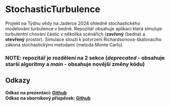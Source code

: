 # StochasticTurbulence

Projekt na Týdnu vědy na Jaderce 2024 ohledně stochastického modelování turbulence v bedně. Repozitář obsahuje aplikaci která simuluje turbulentní chování částic v několika scénářích (**zavřený** (bedna) a **otevřený** prostor). Simulace slouží k potvrzení Richardsonova-škálovacího zákona stochastickými metodami (metoda Monte Carlo).

### NOTE: repozitář je rozdělení na 2 sekce (*deprecated* - obsahuje starší algoritmy a *main* - obsahuje novější změny kódu)

## Odkazy
**Odkaz na prezentaci: [Github](https://github.com/HelloWorld7894/StochasticTurbulence/tree/main/docs/StochastickeModelovani.pdf)** <br>
**Odkaz na sborníkový příspěvek: [Github](https://github.com/HelloWorld7894/StochasticTurbulence/tree/main/docs/StochastickeModelovani_prezentace.pdf)**